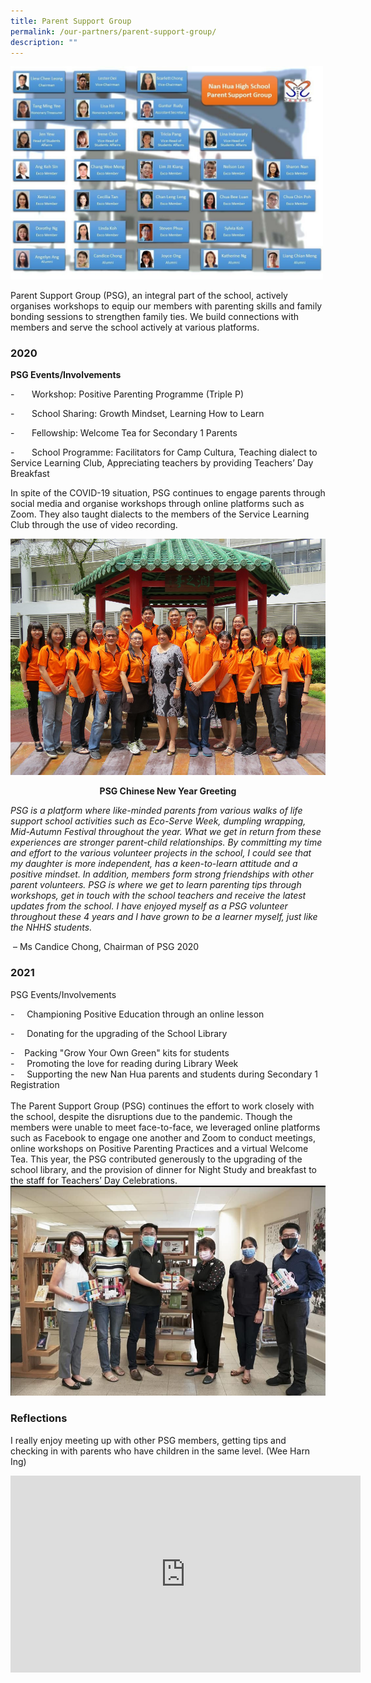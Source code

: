```yaml
---
title: Parent Support Group
permalink: /our-partners/parent-support-group/
description: ""
---
```

<img src="/images/PSGCommittee.jpg" 
         style="width:500px"
	/>
<br>

Parent Support Group (PSG), an integral part of the school, actively organises workshops to equip our members with parenting skills and family bonding sessions to strengthen family ties. We build connections with members and serve the school actively at various platforms.

### 2020

**PSG Events/Involvements**

\-       Workshop: Positive Parenting Programme (Triple P)

\-       School Sharing: Growth Mindset, Learning How to Learn

\-       Fellowship: Welcome Tea for Secondary 1 Parents

\-       School Programme: Facilitators for Camp Cultura, Teaching dialect to Service Learning Club, Appreciating teachers by providing Teachers’ Day Breakfast

In spite of the COVID-19 situation, PSG continues to engage parents through social media and organise workshops through online platforms such as Zoom. They also taught dialects to the members of the Service Learning Club through the use of video recording.

![PSG_2017_Edited.jpg](/images/PSG_2017_Edited.jpg)
<p style="text-align: center"><strong>PSG Chinese New Year Greeting</strong></p>


_PSG is a platform where like-minded parents from various walks of life support school activities such as Eco-Serve Week, dumpling wrapping, Mid-Autumn Festival throughout the year. What we get in return from these experiences are stronger parent-child relationships. By committing my time and effort to the various volunteer projects in the school, I could see that my daughter is more independent, has a keen-to-learn attitude and a positive mindset. In addition, members form strong friendships with other parent volunteers. PSG is where we get to learn parenting tips through workshops, get in touch with the school teachers and receive the latest updates from the school. I have enjoyed myself as a PSG volunteer throughout these 4 years and I have grown to be a learner myself, just like the NHHS students._

 – Ms Candice Chong, Chairman of PSG 2020 

### 2021

PSG Events/Involvements  
  
\-     Championing Positive Education through an online lesson   
  
\-     Donating for the upgrading of the School Library  
  
\-    Packing "Grow Your Own Green" kits for students   
\-     Promoting the love for reading during Library Week   
\-     Supporting the new Nan Hua parents and students during Secondary 1 Registration   
<br>
The Parent Support Group (PSG) continues the effort to work closely with the school, despite the disruptions due to the pandemic. Though the members were unable to meet face-to-face, we leveraged online platforms such as Facebook to engage one another and Zoom to conduct meetings, online workshops on Positive Parenting Practices and a virtual Welcome Tea. This year, the PSG contributed generously to the upgrading of the school library, and the provision of dinner for Night Study and breakfast to the staff for Teachers’ Day Celebrations.   
![Donating for the upgrading of the School Library.jpg](/images/Donating%20for%20the%20upgrading%20of%20the%20School%20Library.jpg)  
  
  

### Reflections  

I really enjoy meeting up with other PSG members, getting tips and checking in with parents who have children in the same level. (Wee Harn Ing)

<iframe width="560" height="315" src="https://www.youtube.com/embed/MA3eGPLIfAw" title="YouTube video player" frameborder="0" allow="accelerometer; autoplay; clipboard-write; encrypted-media; gyroscope; picture-in-picture" allowfullscreen></iframe>